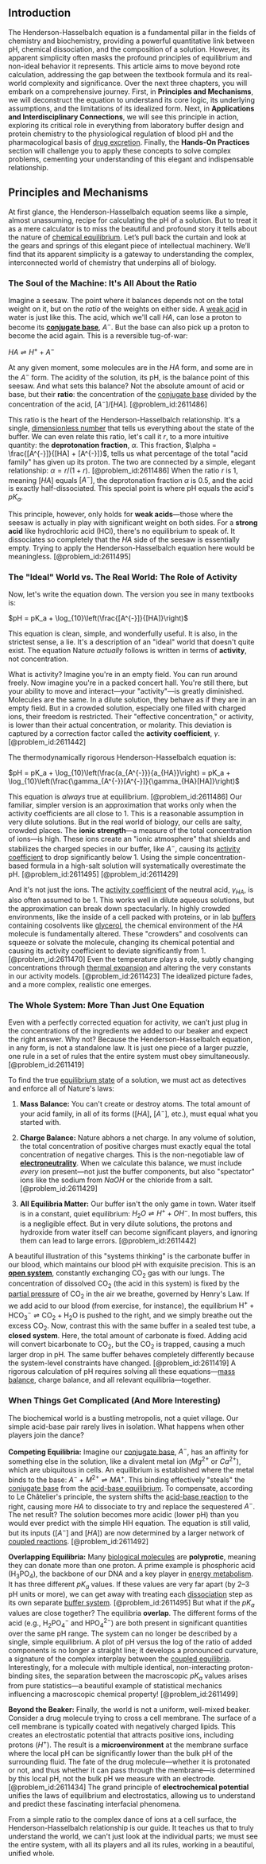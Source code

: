 ## Introduction
The Henderson-Hasselbalch equation is a fundamental pillar in the fields of chemistry and biochemistry, providing a powerful quantitative link between pH, chemical dissociation, and the composition of a solution. However, its apparent simplicity often masks the profound principles of equilibrium and non-ideal behavior it represents. This article aims to move beyond rote calculation, addressing the gap between the textbook formula and its real-world complexity and significance. Over the next three chapters, you will embark on a comprehensive journey. First, in **Principles and Mechanisms**, we will deconstruct the equation to understand its core logic, its underlying assumptions, and the limitations of its idealized form. Next, in **Applications and Interdisciplinary Connections**, we will see this principle in action, exploring its critical role in everything from laboratory buffer design and protein chemistry to the physiological regulation of blood pH and the pharmacological basis of [drug excretion](@article_id:151239). Finally, the **Hands-On Practices** section will challenge you to apply these concepts to solve complex problems, cementing your understanding of this elegant and indispensable relationship.

## Principles and Mechanisms

At first glance, the Henderson-Hasselbalch equation seems like a simple, almost unassuming, recipe for calculating the pH of a solution. But to treat it as a mere calculator is to miss the beautiful and profound story it tells about the nature of [chemical equilibrium](@article_id:141619). Let’s pull back the curtain and look at the gears and springs of this elegant piece of intellectual machinery. We’ll find that its apparent simplicity is a gateway to understanding the complex, interconnected world of chemistry that underpins all of biology.

### The Soul of the Machine: It's All About the Ratio

Imagine a seesaw. The point where it balances depends not on the total weight on it, but on the *ratio* of the weights on either side. A [weak acid](@article_id:139864) in water is just like this. The acid, which we'll call $HA$, can lose a proton to become its **[conjugate base](@article_id:143758)**, $A^{-}$. But the base can also pick up a proton to become the acid again. This is a reversible tug-of-war:

$HA \rightleftharpoons H^{+} + A^{-}$

At any given moment, some molecules are in the $HA$ form, and some are in the $A^{-}$ form. The acidity of the solution, its pH, is the balance point of this seesaw. And what sets this balance? Not the absolute amount of acid or base, but their **ratio**: the concentration of the [conjugate base](@article_id:143758) divided by the concentration of the acid, $[A^{-}]/[HA]$. [@problem_id:2611486]

This ratio is the heart of the Henderson-Hasselbalch relationship. It's a single, [dimensionless number](@article_id:260369) that tells us everything about the state of the buffer. We can even relate this ratio, let's call it $r$, to a more intuitive quantity: the **deprotonation fraction**, $\alpha$. This fraction, $\alpha = \frac{[A^{-}]}{[HA] + [A^{-}]}$, tells us what percentage of the total "acid family" has given up its proton. The two are connected by a simple, elegant relationship: $\alpha = r/(1+r)$. [@problem_id:2611486] When the ratio $r$ is $1$, meaning $[HA]$ equals $[A^{-}]$, the deprotonation fraction $\alpha$ is $0.5$, and the acid is exactly half-dissociated. This special point is where pH equals the acid's $pK_a$.

This principle, however, only holds for **weak acids**—those where the seesaw is actually in play with significant weight on both sides. For a **strong acid** like hydrochloric acid ($\mathrm{HCl}$), there's no equilibrium to speak of. It dissociates so completely that the $HA$ side of the seesaw is essentially empty. Trying to apply the Henderson-Hasselbalch equation here would be meaningless. [@problem_id:2611495]

### The "Ideal" World vs. The Real World: The Role of Activity

Now, let's write the equation down. The version you see in many textbooks is:

$pH = pK_a + \log_{10}\left(\frac{[A^{-}]}{[HA]}\right)$

This equation is clean, simple, and wonderfully useful. It is also, in the strictest sense, a lie. It's a description of an "ideal" world that doesn't quite exist. The equation Nature *actually* follows is written in terms of **activity**, not concentration.

What is activity? Imagine you're in an empty field. You can run around freely. Now imagine you're in a packed concert hall. You're still there, but your ability to move and interact—your "activity"—is greatly diminished. Molecules are the same. In a dilute solution, they behave as if they are in an empty field. But in a crowded solution, especially one filled with charged ions, their freedom is restricted. Their "effective concentration," or activity, is lower than their actual concentration, or molarity. This deviation is captured by a correction factor called the **activity coefficient**, $\gamma$. [@problem_id:2611442]

The thermodynamically rigorous Henderson-Hasselbalch equation is:

$pH = pK_a + \log_{10}\left(\frac{a_{A^{-}}}{a_{HA}}\right) = pK_a + \log_{10}\left(\frac{\gamma_{A^{-}}[A^{-}]}{\gamma_{HA}[HA]}\right)$

This equation is *always* true at equilibrium. [@problem_id:2611486] Our familiar, simpler version is an approximation that works only when the activity coefficients are all close to 1. This is a reasonable assumption in very dilute solutions. But in the real world of biology, our cells are salty, crowded places. The **ionic strength**—a measure of the total concentration of ions—is high. These ions create an "ionic atmosphere" that shields and stabilizes the charged species in our buffer, like $A^{-}$, causing its [activity coefficient](@article_id:142807) to drop significantly below 1. Using the simple concentration-based formula in a high-salt solution will systematically overestimate the pH. [@problem_id:2611495] [@problem_id:2611429]

And it's not just the ions. The [activity coefficient](@article_id:142807) of the neutral acid, $\gamma_{HA}$, is also often assumed to be 1. This works well in dilute aqueous solutions, but the approximation can break down spectacularly. In highly crowded environments, like the inside of a cell packed with proteins, or in lab [buffers](@article_id:136749) containing cosolvents like [glycerol](@article_id:168524), the chemical environment of the $HA$ molecule is fundamentally altered. These "crowders" and cosolvents can squeeze or solvate the molecule, changing its chemical potential and causing its activity coefficient to deviate significantly from 1. [@problem_id:2611470] Even the temperature plays a role, subtly changing concentrations through [thermal expansion](@article_id:136933) and altering the very constants in our activity models. [@problem_id:2611423] The idealized picture fades, and a more complex, realistic one emerges.

### The Whole System: More Than Just One Equation

Even with a perfectly corrected equation for activity, we can’t just plug in the concentrations of the ingredients we added to our beaker and expect the right answer. Why not? Because the Henderson-Hasselbalch equation, in any form, is not a standalone law. It is just one piece of a larger puzzle, one rule in a set of rules that the entire system must obey simultaneously. [@problem_id:2611419]

To find the true [equilibrium state](@article_id:269870) of a solution, we must act as detectives and enforce all of Nature's laws:

1.  **Mass Balance:** You can't create or destroy atoms. The total amount of your acid family, in all of its forms ($[HA]$, $[A^{-}]$, etc.), must equal what you started with.

2.  **Charge Balance:** Nature abhors a net charge. In any volume of solution, the total concentration of positive charges must exactly equal the total concentration of negative charges. This is the non-negotiable law of **[electroneutrality](@article_id:157186)**. When we calculate this balance, we must include *every* ion present—not just the buffer components, but also "spectator" ions like the sodium from $NaOH$ or the chloride from a salt. [@problem_id:2611429]

3.  **All Equilibria Matter:** Our buffer isn't the only game in town. Water itself is in a constant, quiet equilibrium: $H_2O \rightleftharpoons H^+ + OH^-$. In most buffers, this is a negligible effect. But in very dilute solutions, the protons and hydroxide from water itself can become significant players, and ignoring them can lead to large errors. [@problem_id:2611442]

A beautiful illustration of this "systems thinking" is the carbonate buffer in our blood, which maintains our blood pH with exquisite precision. This is an **[open system](@article_id:139691)**, constantly exchanging $\mathrm{CO}_2$ gas with our lungs. The concentration of dissolved $\mathrm{CO}_2$ (the acid in this system) is fixed by the [partial pressure](@article_id:143500) of $\mathrm{CO}_2$ in the air we breathe, governed by Henry's Law. If we add acid to our blood (from exercise, for instance), the equilibrium $\mathrm{H}^+ + \mathrm{HCO}_3^- \rightleftharpoons \mathrm{CO}_2 + \mathrm{H}_2\mathrm{O}$ is pushed to the right, and we simply breathe out the excess $\mathrm{CO}_2$. Now, contrast this with the same buffer in a sealed test tube, a **closed system**. Here, the total amount of carbonate is fixed. Adding acid will convert bicarbonate to $\mathrm{CO}_2$, but the $\mathrm{CO}_2$ is trapped, causing a much larger drop in pH. The same buffer behaves completely differently because the system-level constraints have changed. [@problem_id:2611419] A rigorous calculation of pH requires solving all these equations—[mass balance](@article_id:181227), charge balance, and all relevant equilibria—together.

### When Things Get Complicated (And More Interesting)

The biochemical world is a bustling metropolis, not a quiet village. Our simple acid-base pair rarely lives in isolation. What happens when other players join the dance?

**Competing Equilibria:** Imagine our [conjugate base](@article_id:143758), $A^{-}$, has an affinity for something else in the solution, like a divalent metal ion ($Mg^{2+}$ or $Ca^{2+}$), which are ubiquitous in cells. An equilibrium is established where the metal binds to the base: $A^- + M^{2+} \rightleftharpoons MA^+$. This binding effectively "steals" the [conjugate base](@article_id:143758) from the [acid-base equilibrium](@article_id:145014). To compensate, according to Le Châtelier's principle, the system shifts the [acid-base reaction](@article_id:149185) to the right, causing more $HA$ to dissociate to try and replace the sequestered $A^{-}$. The net result? The solution becomes more acidic (lower pH) than you would ever predict with the simple HH equation. The equation is still valid, but its inputs ($[A^{-}]$ and $[HA]$) are now determined by a larger network of [coupled reactions](@article_id:176038). [@problem_id:2611492]

**Overlapping Equilibria:** Many [biological molecules](@article_id:162538) are **polyprotic**, meaning they can donate more than one proton. A prime example is phosphoric acid ($\mathrm{H}_3\mathrm{PO}_4$), the backbone of our DNA and a key player in [energy metabolism](@article_id:178508). It has three different $pK_a$ values. If these values are very far apart (by 2–3 pH units or more), we can get away with treating each [dissociation](@article_id:143771) step as its own separate [buffer system](@article_id:148588). [@problem_id:2611495] But what if the $pK_a$ values are close together? The equilibria **overlap**. The different forms of the acid (e.g., $\mathrm{H}_2\mathrm{PO}_4^-$ and $\mathrm{HPO}_4^{2-}$) are both present in significant quantities over the same pH range. The system can no longer be described by a single, simple equilibrium. A plot of pH versus the log of the ratio of added components is no longer a straight line; it develops a pronounced curvature, a signature of the complex interplay between the [coupled equilibria](@article_id:152228). Interestingly, for a molecule with multiple identical, non-interacting proton-binding sites, the separation between the macroscopic $pK_a$ values arises from pure statistics—a beautiful example of statistical mechanics influencing a macroscopic chemical property! [@problem_id:2611499]

**Beyond the Beaker:** Finally, the world is not a uniform, well-mixed beaker. Consider a drug molecule trying to cross a cell membrane. The surface of a cell membrane is typically coated with negatively charged lipids. This creates an electrostatic potential that attracts positive ions, including protons ($H^+$). The result is a **microenvironment** at the membrane surface where the local pH can be significantly lower than the bulk pH of the surrounding fluid. The fate of the drug molecule—whether it is protonated or not, and thus whether it can pass through the membrane—is determined by this local pH, not the bulk pH we measure with an electrode. [@problem_id:2611434] The grand principle of **electrochemical potential** unifies the laws of equilibrium and electrostatics, allowing us to understand and predict these fascinating interfacial phenomena.

From a simple ratio to the complex dance of ions at a cell surface, the Henderson-Hasselbalch relationship is our guide. It teaches us that to truly understand the world, we can't just look at the individual parts; we must see the entire system, with all its players and all its rules, working in a beautiful, unified whole.